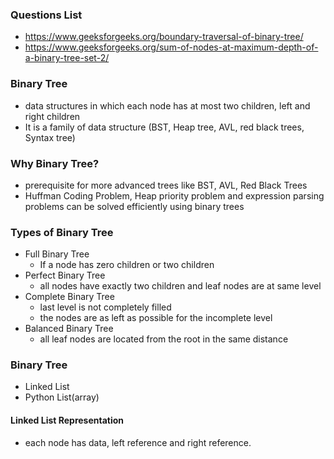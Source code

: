 ### Questions List

- https://www.geeksforgeeks.org/boundary-traversal-of-binary-tree/
- https://www.geeksforgeeks.org/sum-of-nodes-at-maximum-depth-of-a-binary-tree-set-2/

### Binary Tree
- data structures in which each node has at most two children, left and right children
- It is a family of data structure (BST, Heap tree, AVL, red black trees, Syntax tree)

### Why Binary Tree?
- prerequisite for more advanced trees like BST, AVL, Red Black Trees
- Huffman Coding Problem, Heap priority problem and expression parsing problems can be solved efficiently using binary trees

### Types of Binary Tree

- Full Binary Tree
    - If a node has zero children or two children
- Perfect Binary Tree
    - all nodes have exactly two children and leaf nodes are at same level
- Complete Binary Tree
    - last level is not completely filled
    - the nodes are as left as possible for the incomplete level
- Balanced Binary Tree
    - all leaf nodes are located from the root in the same distance
  
### Binary Tree
- Linked List
- Python List(array)

#### Linked List Representation
- each node has data, left reference and right reference.

  
    
  